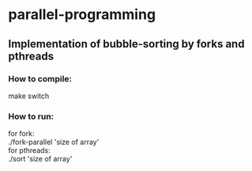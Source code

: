 # parallel-programming  
## Implementation of bubble-sorting by forks and pthreads  
### How to compile:  
make switch  
### How to run:  
for fork:  
./fork-parallel   'size of array'  
for pthreads:  
./sort   'size of array'
